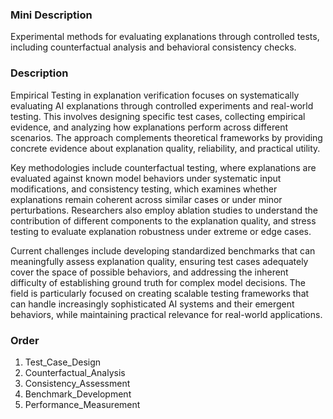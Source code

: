 ### Mini Description

Experimental methods for evaluating explanations through controlled tests, including counterfactual analysis and behavioral consistency checks.

### Description

Empirical Testing in explanation verification focuses on systematically evaluating AI explanations through controlled experiments and real-world testing. This involves designing specific test cases, collecting empirical evidence, and analyzing how explanations perform across different scenarios. The approach complements theoretical frameworks by providing concrete evidence about explanation quality, reliability, and practical utility.

Key methodologies include counterfactual testing, where explanations are evaluated against known model behaviors under systematic input modifications, and consistency testing, which examines whether explanations remain coherent across similar cases or under minor perturbations. Researchers also employ ablation studies to understand the contribution of different components to the explanation quality, and stress testing to evaluate explanation robustness under extreme or edge cases.

Current challenges include developing standardized benchmarks that can meaningfully assess explanation quality, ensuring test cases adequately cover the space of possible behaviors, and addressing the inherent difficulty of establishing ground truth for complex model decisions. The field is particularly focused on creating scalable testing frameworks that can handle increasingly sophisticated AI systems and their emergent behaviors, while maintaining practical relevance for real-world applications.

### Order

1. Test_Case_Design
2. Counterfactual_Analysis
3. Consistency_Assessment
4. Benchmark_Development
5. Performance_Measurement
